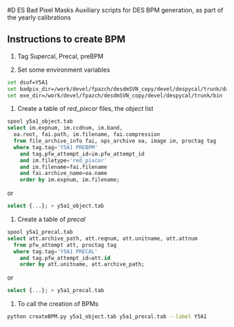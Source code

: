 #D ES Bad Pixel Masks
Auxiliary scripts for DES BPM generation, as part of the yearly calibrations

## Instructions to create BPM

1. Tag Supercal, Precal, preBPM

1. Set some environment variables
```bash
set dsuf=Y5A1
set badpix_dir=/work/devel/fpazch/desdmSVN_copy/devel/despycal/trunk/data
set exe_dir=/work/devel/fpazch/desdmSVN_copy/devel/despycal/trunk/bin
```

1. Create a table of *red_pixcor* files, the *object* list
```sql
spool y5a1_object.tab
select im.expnum, im.ccdnum, im.band,
  oa.root, fai.path, im.filename, fai.compression
  from file_archive_info fai, ops_archive oa, image im, proctag tag
  where tag.tag='Y5A1 PREBPM'
    and tag.pfw_attempt_id=im.pfw_attempt_id
    and im.filetype='red_pixcor'
    and im.filename=fai.filename
    and fai.archive_name=oa.name
    order by im.expnum, im.filename;
```
or
```sql
select {...}; > y5a1_object.tab
```
1. Create a table of *precal*
```sql
spool y5a1_precal.tab
select att.archive_path, att.reqnum, att.unitname, att.attnum
  from pfw_attempt att, proctag tag
  where tag.tag='Y5A1 PRECAL'
    and tag.pfw_attempt_id=att.id
    order by att.unitname, att.archive_path;
```
or
```sql
select {...}; > y5a1_precal.tab
```
1. To call the creation of BPMs
```bash
python createBPM.py y5a1_object.tab y5a1_precal.tab --label Y5A1
```
